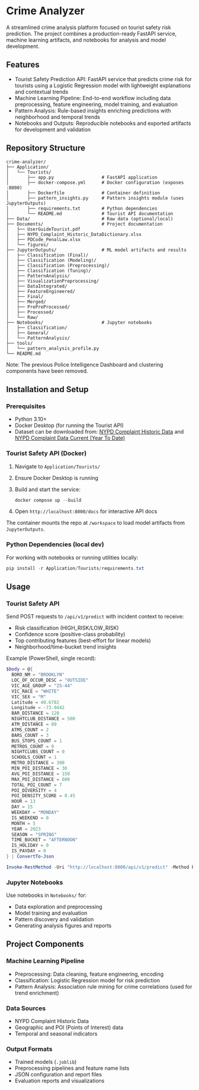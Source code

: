 # Crime Analyzer

A streamlined crime analysis platform focused on tourist safety risk prediction. The project combines a production-ready FastAPI service, machine learning artifacts, and notebooks for analysis and model development.

## Features

- Tourist Safety Prediction API: FastAPI service that predicts crime risk for tourists using a Logistic Regression model with lightweight explanations and contextual trends
- Machine Learning Pipeline: End-to-end workflow including data preprocessing, feature engineering, model training, and evaluation
- Pattern Analysis: Rule-based insights enriching predictions with neighborhood and temporal trends
- Notebooks and Outputs: Reproducible notebooks and exported artifacts for development and validation

## Repository Structure

```
crime-analyzer/
├── Application/
│   └── Tourists/
│       ├── app.py                  # FastAPI application
│       ├── docker-compose.yml      # Docker configuration (exposes :8000)
│       ├── Dockerfile              # Container definition
│       ├── pattern_insights.py     # Pattern insights module (uses JupyterOutputs)
│       ├── requirements.txt        # Python dependencies
│       └── README.md               # Tourist API documentation
├── Data/                           # Raw data (optional/local)
├── Documents/                      # Project documentation
│   ├── UserGuideTourist.pdf
│   ├── NYPD_Complaint_Historic_DataDictionary.xlsx
│   ├── PDCode_PenalLaw.xlsx
│   └── figures/
├── JupyterOutputs/                 # ML model artifacts and results
│   ├── Classification (Final)/
│   ├── Classification (Modeling)/
│   ├── Classification (Preprocessing)/
│   ├── Classification (Tuning)/
│   ├── PatternAnalysis/
│   ├── VisualizationPreprocessing/
│   ├── DataIntegrated/
│   ├── FeatureEngineered/
│   ├── Final/
│   ├── Merged/
│   ├── PrePreProcessed/
│   ├── Processed/
│   └── Raw/
├── Notebooks/                      # Jupyter notebooks
│   ├── Classification/
│   ├── General/
│   └── PatternAnalysis/
├── tools/
│   └── pattern_analysis_profile.py
└── README.md
```

Note: The previous Police Intelligence Dashboard and clustering components have been removed.

## Installation and Setup

### Prerequisites

- Python 3.10+
- Docker Desktop (for running the Tourist API)
- Dataset can be downloaded from: [NYPD Complaint Historic Data](https://data.cityofnewyork.us/Public-Safety/NYPD-Complaint-Data-Historic/qgea-i56i/about_data) and [NYPD Complaint Data Current (Year To Date)](https://data.cityofnewyork.us/Public-Safety/NYPD-Complaint-Data-Current-Year-To-Date-/5uac-w243/about_data)

### Tourist Safety API (Docker)

1. Navigate to `Application/Tourists/`
2. Ensure Docker Desktop is running
3. Build and start the service:

   ```powershell
   docker compose up --build
   ```

4. Open `http://localhost:8000/docs` for interactive API docs

The container mounts the repo at `/workspace` to load model artifacts from `JupyterOutputs`.

### Python Dependencies (local dev)

For working with notebooks or running utilities locally:

```powershell
pip install -r Application/Tourists/requirements.txt
```

## Usage

### Tourist Safety API

Send POST requests to `/api/v1/predict` with incident context to receive:

- Risk classification (HIGH_RISK/LOW_RISK)
- Confidence score (positive-class probability)
- Top contributing features (best-effort for linear models)
- Neighborhood/time-bucket trend insights

Example (PowerShell, single record):

```powershell
$body = @{
  BORO_NM = "BROOKLYN"
  LOC_OF_OCCUR_DESC = "OUTSIDE"
  VIC_AGE_GROUP = "25-44"
  VIC_RACE = "WHITE"
  VIC_SEX = "M"
  Latitude = 40.6782
  Longitude = -73.9442
  BAR_DISTANCE = 120
  NIGHTCLUB_DISTANCE = 500
  ATM_DISTANCE = 80
  ATMS_COUNT = 2
  BARS_COUNT = 3
  BUS_STOPS_COUNT = 1
  METROS_COUNT = 0
  NIGHTCLUBS_COUNT = 0
  SCHOOLS_COUNT = 1
  METRO_DISTANCE = 300
  MIN_POI_DISTANCE = 30
  AVG_POI_DISTANCE = 150
  MAX_POI_DISTANCE = 600
  TOTAL_POI_COUNT = 7
  POI_DIVERSITY = 4
  POI_DENSITY_SCORE = 0.45
  HOUR = 13
  DAY = 15
  WEEKDAY = "MONDAY"
  IS_WEEKEND = 0
  MONTH = 5
  YEAR = 2023
  SEASON = "SPRING"
  TIME_BUCKET = "AFTERNOON"
  IS_HOLIDAY = 0
  IS_PAYDAY = 0
} | ConvertTo-Json

Invoke-RestMethod -Uri "http://localhost:8000/api/v1/predict" -Method Post -Body $body -ContentType "application/json"
```

### Jupyter Notebooks

Use notebooks in `Notebooks/` for:

- Data exploration and preprocessing
- Model training and evaluation
- Pattern discovery and validation
- Generating analysis figures and reports

## Project Components

### Machine Learning Pipeline

- Preprocessing: Data cleaning, feature engineering, encoding
- Classification: Logistic Regression model for risk prediction
- Pattern Analysis: Association rule mining for crime correlations (used for trend enrichment)

### Data Sources

- NYPD Complaint Historic Data
- Geographic and POI (Points of Interest) data
- Temporal and seasonal indicators

### Output Formats

- Trained models (`.joblib`)
- Preprocessing pipelines and feature name lists
- JSON configuration and report files
- Evaluation reports and visualizations